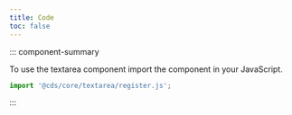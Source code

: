```yaml
---
title: Code
toc: false
---
```


::: component-summary

To use the textarea component import the component in your JavaScript.

```javascript
import '@cds/core/textarea/register.js';
```

:::

<CdsDemos componentName="textarea" />
